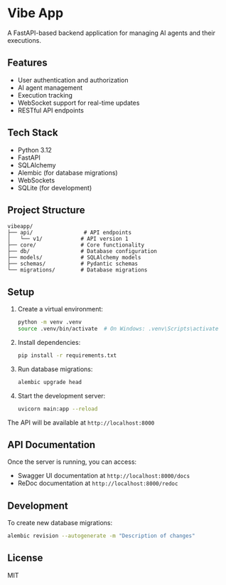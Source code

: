 # Vibe App

A FastAPI-based backend application for managing AI agents and their executions.

## Features

- User authentication and authorization
- AI agent management
- Execution tracking
- WebSocket support for real-time updates
- RESTful API endpoints

## Tech Stack

- Python 3.12
- FastAPI
- SQLAlchemy
- Alembic (for database migrations)
- WebSockets
- SQLite (for development)

## Project Structure

```
vibeapp/
├── api/                # API endpoints
│   └── v1/            # API version 1
├── core/              # Core functionality
├── db/                # Database configuration
├── models/            # SQLAlchemy models
├── schemas/           # Pydantic schemas
└── migrations/        # Database migrations
```

## Setup

1. Create a virtual environment:
   ```bash
   python -m venv .venv
   source .venv/bin/activate  # On Windows: .venv\Scripts\activate
   ```

2. Install dependencies:
   ```bash
   pip install -r requirements.txt
   ```

3. Run database migrations:
   ```bash
   alembic upgrade head
   ```

4. Start the development server:
   ```bash
   uvicorn main:app --reload
   ```

The API will be available at `http://localhost:8000`

## API Documentation

Once the server is running, you can access:
- Swagger UI documentation at `http://localhost:8000/docs`
- ReDoc documentation at `http://localhost:8000/redoc`

## Development

To create new database migrations:
```bash
alembic revision --autogenerate -m "Description of changes"
```

## License

MIT 